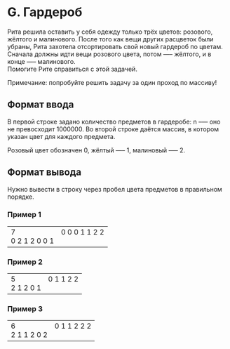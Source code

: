# G. Гардероб

Рита решила оставить у себя одежду только трёх цветов: розового, жёлтого и малинового. После того как вещи других расцветок были убраны, Рита захотела отсортировать свой новый гардероб по цветам. Сначала должны идти вещи розового цвета, потом —– жёлтого, и в конце —– малинового.<br>
Помогите Рите справиться с этой задачей.

Примечание: попробуйте решить задачу за один проход по массиву!

## Формат ввода

В первой строке задано количество предметов в гардеробе: n –— оно не превосходит 1000000. Во второй строке даётся массив, в котором указан цвет для каждого предмета.

Розовый цвет обозначен 0, жёлтый —– 1, малиновый –— 2.

## Формат вывода

Нужно вывести в строку через пробел цвета предметов в правильном порядке.

### Пример 1

<table><tr>
<td>
7<br>
0 2 1 2 0 0 1
</td>
<td>
0 0 0 1 1 2 2
<br>
<br>
</td>
</tr></table>

### Пример 2

<table><tr>
<td>
5<br>
2 1 2 0 1
</td>
<td>
0 1 1 2 2
<br>
<br>
</td>
</tr></table>

### Пример 3

<table><tr>
<td>
6<br>
2 1 1 2 0 2
</td>
<td>
0 1 1 2 2 2
<br>
<br>
</td>
</tr></table>
